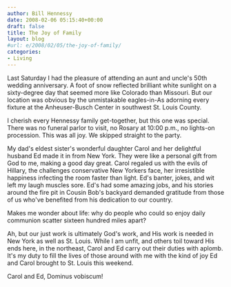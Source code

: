```yaml
---
author: Bill Hennessy
date: 2008-02-06 05:15:40+00:00
draft: false
title: The Joy of Family
layout: blog
#url: e/2008/02/05/the-joy-of-family/
categories:
- Living
---
```


Last Saturday I had the pleasure of attending an aunt and uncle's 50th wedding anniversary.   A foot of snow reflected brilliant white sunlight on a sixty-degree day that seemed more like Colorado than Missouri.  But our location was obvious by the unmistakable eagles-in-As adorning every fixture at the Anheuser-Busch Center in southwest St. Louis County.

I cherish every Hennessy family get-together, but this one was special.  There was no funeral parlor to visit, no Rosary at 10:00 p.m., no lights-on procession.  This was all joy.  We skipped straight to the party.

My dad's eldest sister's wonderful daughter Carol and her delightful husband Ed made it in from New York.  They were like a personal gift from God to me, making a good day great.  Carol regaled us with the evils of Hillary, the challenges conservative New Yorkers face, her irresistible happiness infecting the room faster than light.  Ed's banter, jokes, and wit left my laugh muscles sore.  Ed's had some amazing jobs, and his stories around the fire pit in Cousin Bob's backyard demanded gratitude from those of us who've benefited from his dedication to our country.

Makes me wonder about life: why do people who could so enjoy daily communion scatter sixteen hundred miles apart?

Ah, but our just work is ultimately God's work, and His work is needed in New York as well as St. Louis.  While I am unfit, and others toil toward His ends here, in the northeast, Carol and Ed carry out their duties with aplomb.  It's my duty to fill the lives of those around with me with the kind of joy Ed and Carol brought to St. Louis this weekend.

Carol and Ed,  Dominus vobiscum!
